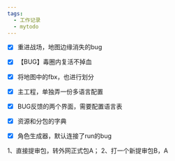 ```yaml
---
tags:
  - 工作记录
  - mytodo
---
```

- [x] 重进战场，地图边缘消失的bug
- [x] 【BUG】毒圈内复活不掉血
- [x] 将地图中的fbx，也进行划分
- [x] 主工程，单独弄一份多语言配置
- [x] BUG反馈的两个界面，需要配置语言表
- [x] 资源和分包的字典
- [x] 角色生成器，默认连接了run的bug


1、直接提审包，转外网正式包A；
2、打一个新提审包B，A
